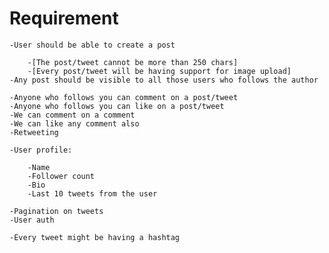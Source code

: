 # Requirement
    
    -User should be able to create a post

        -[The post/tweet cannot be more than 250 chars]
        -[Every post/tweet will be having support for image upload]
    -Any post should be visible to all those users who follows the author

    -Anyone who follows you can comment on a post/tweet
    -Anyone who follows you can like on a post/tweet
    -We can comment on a comment
    -We can like any comment also
    -Retweeting

    -User profile:

        -Name
        -Follower count
        -Bio
        -Last 10 tweets from the user

    -Pagination on tweets
    -User auth

    -Every tweet might be having a hashtag
